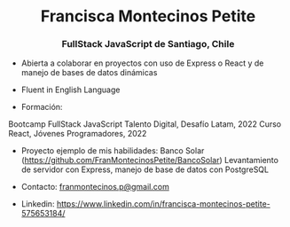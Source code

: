 <h1 align="center">Francisca Montecinos Petite</h1>
<h3 align="center">FullStack JavaScript de Santiago, Chile</h3>


- Abierta a colaborar en proyectos con uso de Express o React y de manejo de bases de datos dinámicas
- Fluent in English Language

- Formación:
 
Bootcamp FullStack JavaScript Talento Digital, Desafío Latam, 2022
Curso React, Jóvenes Programadores, 2022

- Proyecto ejemplo de mis habilidades: Banco Solar (https://github.com/FranMontecinosPetite/BancoSolar) 
Levantamiento de servidor con Express, manejo de base de datos con PostgreSQL

- Contacto: franmontecinos.p@gmail.com
- Linkedin: https://www.linkedin.com/in/francisca-montecinos-petite-575653184/
